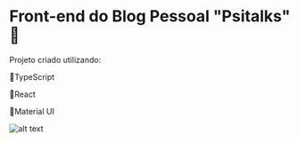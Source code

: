 # Front-end do Blog Pessoal "Psitalks" 🦜
Projeto criado utilizando:
<p>🦜TypeScript</p>
<p>🦜React</p>
<p>🦜Material UI</p>

![alt text](https://i.imgur.com/a6fI12E.png)
